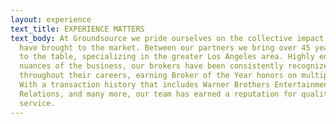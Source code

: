 ```yaml
---
layout: experience
text_title: EXPERIENCE MATTERS
text_body: At Groundsource we pride ourselves on the collective impact our brokers
  have brought to the market. Between our partners we bring over 45 years of experience
  to the table, specializing in the greater Los Angeles area. Highly educated in the
  nuances of the business, our brokers have been consistently recognized and awarded
  throughout their careers, earning Broker of the Year honors on multiple occasions.
  With a transaction history that includes Warner Brothers Entertainment, Ogilvy Public
  Relations, and many more, our team has earned a reputation for quality and unparalleled
  service.
---
```

